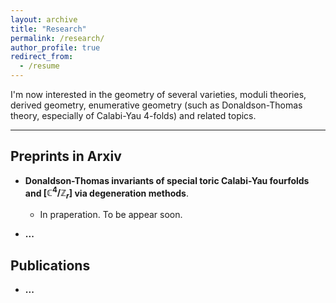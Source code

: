 ```yaml
---
layout: archive
title: "Research"
permalink: /research/
author_profile: true
redirect_from:
  - /resume
---
```


I'm now interested in the geometry of several varieties, moduli theories, derived geometry, enumerative geometry (such as Donaldson-Thomas theory, especially of Calabi-Yau $4$-folds) and related topics.


------

## Preprints in Arxiv

 - **Donaldson-Thomas invariants of special toric Calabi-Yau fourfolds and $[\mathbb C^4/\mathbb Z_r]$ via degeneration methods**.
     - In praperation. To be appear soon.

 - **...**

## Publications

 - **...**
